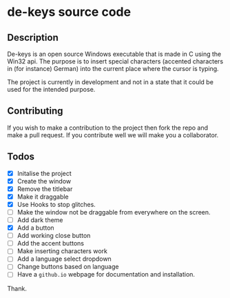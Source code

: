 # de-keys source code

## Description

De-keys is an open source Windows executable that is made in C using the Win32 api. The purpose is to insert special characters (accented characters in (for instance) German) into the current place where the cursor is typing. 

The project is currently in development and not in a state that it could be used for the intended purpose.

## Contributing

If you wish to make a contribution to the project then fork the repo and make a pull request. If you contribute well we will make you a collaborator.

## Todos

- [x] Initalise the project
- [x] Create the window
- [x] Remove the titlebar
- [x] Make it draggable
- [x] Use Hooks to stop glitches.
- [ ] Make the window not be draggable from everywhere on the screen.
- [ ] Add dark theme
- [x] Add a button
- [ ] Add working close button
- [ ] Add the accent buttons
- [ ] Make inserting characters work
- [ ] Add a language select dropdown
- [ ] Change buttons based on language
- [ ] Have a `github.io` webpage for documentation and installation.

Thank.
